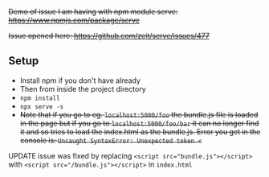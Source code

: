 ~~Demo of issue I am having with npm module serve: https://www.npmjs.com/package/serve~~

~~Issue opened here: https://github.com/zeit/serve/issues/477~~


## Setup
- Install npm if you don't have already
- Then from inside the project directory
- `npm install`
- `npx serve -s`
- ~~Note that if you go to eg. `localhost:5000/foo` the bundle.js file is loaded in the page but if you go to `localhost:5000/foo/bar` it can no longer find it and so tries to load the index.html as the bundle.js. Error you get in the console is:
`Uncaught SyntaxError: Unexpected token <`~~

UPDATE issue was fixed by replacing `<script src="bundle.js"></script>` with `<script src="/bundle.js"></script>` in `index.html`
